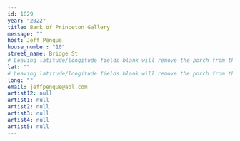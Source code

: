 ```yaml
---
id: 1029
year: "2022"
title: Bank of Princeton Gallery
message: ""
host: Jeff Penque
house_number: "10"
street_name: Bridge St
# Leaving latitude/longitude fields blank will remove the porch from the Porchfest map.
lat: ""
# Leaving latitude/longitude fields blank will remove the porch from the Porchfest map.
long: ""
email: jeffpenque@aol.com
artist12: null
artist1: null
artist2: null
artist3: null
artist4: null
artist5: null
---
```

